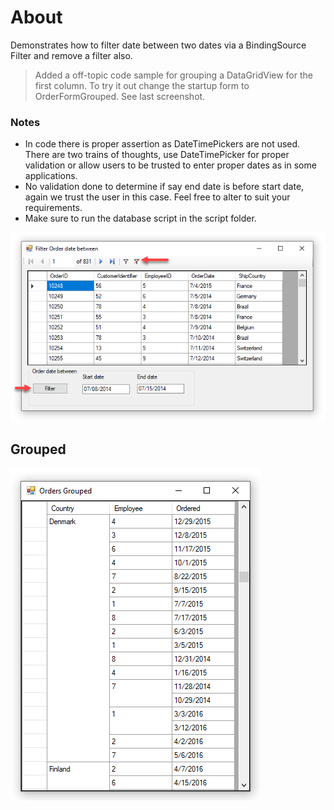 ﻿# About

Demonstrates how to filter date between two dates via a BindingSource Filter and remove a filter also.

> Added a off-topic code sample for grouping a DataGridView for the first column. To try it out change the startup form to OrderFormGrouped. See last screenshot.

### Notes
- In code there is proper assertion as DateTimePickers are not used. There are two trains of thoughts, use DateTimePicker for proper validation or allow users to be trusted to enter proper dates as in some applications.
- No validation done to determine if say end date is before start date, again we trust the user in this case. Feel free to alter to suit your requirements.
- Make sure to run the database script in the script folder.


![screen](../assets/DateBetweenFilterDataGridView.png)

## Grouped

![grouped](../assets/groupedDataGridView.png)
